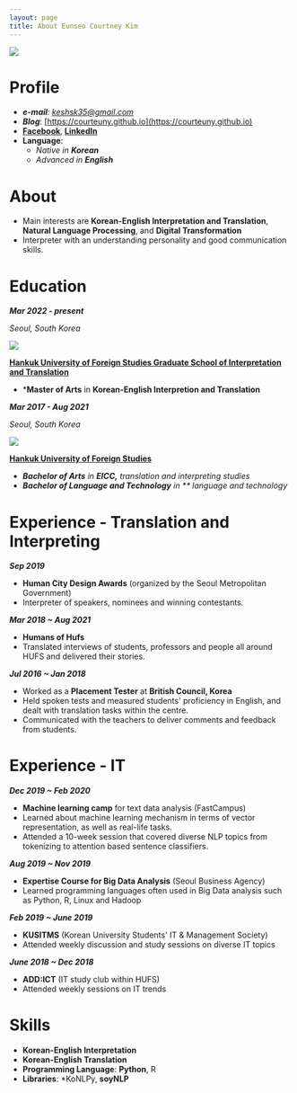 ```yaml
---
layout: page
title: About Eunseo Courtney Kim
---
```


<p>
  <img src ='https://user-images.githubusercontent.com/52257022/71989294-c0c5b900-3274-11ea-8a67-93e109bc4f18.png'>
 </p>
  
# Profile

- ***e-mail**: keshsk35@gmail.com*
- ***Blog***: [https://courteuny.github.io](https://courteuny.github.io)
- **[Facebook](https://www.facebook.com/courtneyykim)**, **[LinkedIn](http://linkedin.com/in/eunseo-kim-444b9a175)**
- **Language**:
    - *Native in **Korean***
    - *Advanced in **English***

# About

- Main interests are **Korean-English Interpretation and Translation**, **Natural Language Processing**, and **Digital Transformation** 
- Interpreter with an understanding personality and good communication skills.

# Education

***Mar 2022 - present***

*Seoul, South Korea*

<p>
  <img src ='https://user-images.githubusercontent.com/52257022/71989283-bc010500-3274-11ea-99f7-763f97000196.png'>
  </p>
  
**[Hankuk University of Foreign Studies Graduate School of Interpretation and Translation](http://builder.hufs.ac.kr/user/gsit3/)**

- ***Master of Arts** in **Korean-English Interpretion and Translation**


***Mar 2017 - Aug 2021***

*Seoul, South Korea*

<p>
  <img src ='https://user-images.githubusercontent.com/52257022/71989283-bc010500-3274-11ea-99f7-763f97000196.png'>
  </p>
  
**[Hankuk University of Foreign Studies](http://www.hufs.ac.kr/)**


- ***Bachelor of Arts** in **EICC,** translation and interpreting studies*
- ***Bachelor of Language and Technology** in ** language and technology*


# Experience - Translation and Interpreting

***Sep 2019*** 

- **Human City Design Awards** (organized by the Seoul Metropolitan Government)
- Interpreter of speakers, nominees and winning contestants.

***Mar 2018 ~ Aug 2021***

- **Humans of Hufs**
- Translated interviews of students, professors and people all around HUFS and delivered their stories.

***Jul 2016 ~ Jan 2018***

- Worked as a **Placement Tester** at **British Council, Korea**
- Held spoken tests and measured students' proficiency in English, and dealt with translation tasks within the centre.
- Communicated with the teachers to deliver comments and feedback from students.

# Experience - IT

***Dec 2019 ~ Feb 2020***

- **Machine learning camp** for text data analysis (FastCampus)
- Learned about machine learning mechanism in terms of vector representation, as well as real-life tasks.
- Attended a 10-week session that covered diverse NLP topics from tokenizing to attention based sentence classifiers. 

***Aug 2019 ~ Nov 2019***

- **Expertise Course for Big Data Analysis** (Seoul Business Agency)
- Learned programming languages often used in Big Data analysis such as Python, R, Linux and Hadoop

***Feb 2019 ~ June 2019***

- **KUSITMS** (Korean University Students' IT & Management Society)
- Attended weekly discussion and study sessions on diverse IT topics

***June 2018 ~ Dec 2018***

- **ADD:ICT** (IT study club within HUFS)
- Attended weekly sessions on IT trends


# Skills

- **Korean-English Interpretation**
- **Korean-English Translation**
- **Programming Language**:  **Python**, R
- **Libraries**:  *KoNLPy, **soyNLP**

